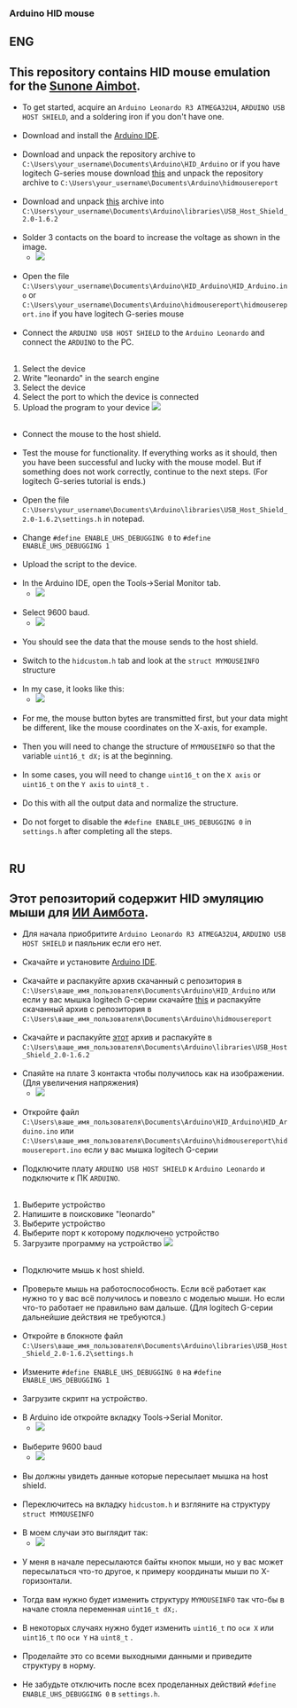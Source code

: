 ### Arduino HID mouse
## ENG
## This repository contains HID mouse emulation for the [Sunone Aimbot](https://github.com/SunOner/sunone_aimbot).
- To get started, acquire an `Arduino Leonardo R3 ATMEGA32U4`, `ARDUINO USB HOST SHIELD`, and a soldering iron if you don't have one.
<br></br>
- Download and install the [Arduino IDE](https://www.arduino.cc/en/software).
<br></br>
- Download and unpack the repository archive to `C:\Users\your_username\Documents\Arduino\HID_Arduino` or if you have logitech G-series mouse download [this](https://github.com/SunOner/usb-host-shield-mouse_for_ai_aimbot) and unpack the repository archive to `C:\Users\your_username\Documents\Arduino\hidmousereport`
<br></br>
- Download and unpack [this](https://github.com/felis/USB_Host_Shield_2.0/releases/tag/1.6.2) archive into `C:\Users\your_username\Documents\Arduino\libraries\USB_Host_Shield_2.0-1.6.2`
<br></br>
- Solder 3 contacts on the board to increase the voltage as shown in the image.
  - ![](https://github.com/SunOner/HID_Arduino/blob/main/docs/media/host_shield_board.gif)
<br></br>
- Open the file `C:\Users\your_username\Documents\Arduino\HID_Arduino\HID_Arduino.ino` or `C:\Users\your_username\Documents\Arduino\hidmousereport\hidmousereport.ino` if you have logitech G-series mouse
<br></br>
- Connect the `ARDUINO USB HOST SHIELD` to the `Arduino Leonardo` and connect the `ARDUINO` to the PC.
<br></br>
1. Select the device
2. Write "leonardo" in the search engine
3. Select the device
4. Select the port to which the device is connected
5. Upload the program to your device
![](https://github.com/SunOner/HID_Arduino/blob/main/docs/media/host_shield_ide_select_board_en.png)
<br></br>
- Connect the mouse to the host shield.
<br></br>
- Test the mouse for functionality. If everything works as it should, then you have been successful and lucky with the mouse model. But if something does not work correctly, continue to the next steps. (For logitech G-series tutorial is ends.)
<br></br>
- Open the file `C:\Users\your_username\Documents\Arduino\libraries\USB_Host_Shield_2.0-1.6.2\settings.h` in notepad.
<br></br>
- Change `#define ENABLE_UHS_DEBUGGING 0` to `#define ENABLE_UHS_DEBUGGING 1`
<br></br>
- Upload the script to the device.
<br></br>
- In the Arduino IDE, open the Tools->Serial Monitor tab.
  - ![](https://github.com/SunOner/HID_Arduino/blob/main/docs/media/serial_monitor.png)
<br></br>
- Select 9600 baud.
  - ![](https://github.com/SunOner/HID_Arduino/blob/main/docs/media/baud.png)
<br></br>
- You should see the data that the mouse sends to the host shield.
<br></br>
- Switch to the `hidcustom.h` tab and look at the `struct MYMOUSEINFO` structure
<br></br>
- In my case, it looks like this:
  - ![](https://github.com/SunOner/HID_Arduino/blob/main/docs/media/struct.png)
<br></br>
- For me, the mouse button bytes are transmitted first, but your data might be different, like the mouse coordinates on the X-axis, for example.
<br></br>
- Then you will need to change the structure of `MYMOUSEINFO` so that the variable `uint16_t dX;` is at the beginning.
<br></br>
- In some cases, you will need to change `uint16_t` on the `X axis` or `uint16_t` on the `Y axis` to `uint8_t` .
<br></br>
- Do this with all the output data and normalize the structure.
<br></br>
- Do not forget to disable the `#define ENABLE_UHS_DEBUGGING 0` in `settings.h` after completing all the steps.
<br></br>
## RU
## Этот репозиторий содержит HID эмуляцию мыши для [ИИ Аимбота](https://github.com/SunOner/yolov8_aimbot).
- Для начала приобритите `Arduino Leonardo R3 ATMEGA32U4`, `ARDUINO USB HOST SHIELD` и паяльник если его нет.
<br></br>
- Скачайте и установите [Arduino IDE](https://www.arduino.cc/en/software).
<br></br>
- Скачайте и распакуйте архив скачанный с репозитория в `C:\Users\ваше_имя_пользователя\Documents\Arduino\HID_Arduino` или если у вас мышка logitech G-серии скачайте [this](https://github.com/SunOner/usb-host-shield-mouse_for_ai_aimbot) и распакуйте скачанный архив с репозитория в `C:\Users\ваше_имя_пользователя\Documents\Arduino\hidmousereport`
<br></br>
- Скачайте и распакуйте [этот](https://github.com/felis/USB_Host_Shield_2.0/releases/tag/1.6.2) архив и распакуйте в `C:\Users\ваше_имя_пользователя\Documents\Arduino\libraries\USB_Host_Shield_2.0-1.6.2`
<br></br>
- Спаяйте на плате 3 контакта чтобы получилось как на изображении. (Для увеличения напряжения)
	- ![](https://github.com/SunOner/HID_Arduino/blob/main/docs/media/host_shield_board.gif)
<br></br>
- Откройте файл `C:\Users\ваше_имя_пользователя\Documents\Arduino\HID_Arduino\HID_Arduino.ino` или `C:\Users\ваше_имя_пользователя\Documents\Arduino\hidmousereport\hidmousereport.ino` если у вас мышка logitech G-серии
<br></br>
- Подключите плату `ARDUINO USB HOST SHIELD` к `Arduino Leonardo` и подключите к ПК `ARDUINO`.
<br></br>
1. Выберите устройство
2. Напишите в поисковике "leonardo"
3. Выберите устройство
4. Выберите порт к которому подключено устройство
5. Загрузите программу на устройство
![](https://github.com/SunOner/HID_Arduino/blob/main/docs/media/host_shield_ide_select_board_en.png)
<br></br>
- Подключите мышь к host shield.
<br></br>
- Проверьте мышь на работоспособность. Если всё работает как нужно то у вас всё получилось и повезло с моделью мыши. Но если что-то работает не правильно вам дальше. (Для logitech G-серии дальнейшие действия не требуются.)
<br></br>
- Откройте в блокноте файл `C:\Users\ваше_имя_пользователя\Documents\Arduino\libraries\USB_Host_Shield_2.0-1.6.2\settings.h`
<br></br>
- Измените `#define ENABLE_UHS_DEBUGGING 0` на `#define ENABLE_UHS_DEBUGGING 1`
<br></br>
- Загрузите скрипт на устройство.
<br></br>
- В Arduino ide откройте вкладку Tools->Serial Monitor.
	- ![](https://github.com/SunOner/HID_Arduino/blob/main/docs/media/serial_monitor.png)
<br></br>
- Выберите 9600 baud
	- ![](https://github.com/SunOner/HID_Arduino/blob/main/docs/media/baud.png)
<br></br>
- Вы должны увидеть данные которые пересылает мышка на host shield.
<br></br>
- Переключитесь на вкладку `hidcustom.h` и взгляните на структуру `struct MYMOUSEINFO`
<br></br>
- В моем случаи это выглядит так:
	- ![](https://github.com/SunOner/HID_Arduino/blob/main/docs/media/struct.png)
<br></br>
- У меня в начале пересылаются байты кнопок мыши, но у вас может пересылаться что-то другое, к примеру координаты мыши по X-горизонтали.
<br></br>
- Тогда вам нужно будет изменить структуру `MYMOUSEINFO` так что-бы в начале стояла переменная `uint16_t dX;`.
<br></br>
- В некоторых случаях нужно будет изменить `uint16_t` по `оси X` или `uint16_t` по `оси Y` на `uint8_t` .
<br></br>
- Проделайте это со всеми выходными данными и приведите структуру в норму.
<br></br>
- Не забудьте отключить после всех проделанных действий `#define ENABLE_UHS_DEBUGGING 0` в `settings.h`.
